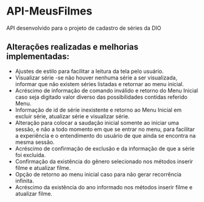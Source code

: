 # API-MeusFilmes
API desenvolvido para o projeto de cadastro de séries da DIO

## Alterações realizadas e melhorias implementadas:

- Ajustes de estilo para facilitar a leitura da tela pelo usuário.
- Visualizar série -se não houver nenhuma série a ser visualizada, informar que não existem séries listadas e retornar ao menu inicial.
 - Acréscimo de informação de comando inválido e retorno do Menu Inicial caso seja digitado valor diverso das possibilidades contidas referido Menu.
 - Informação de id de série inexistente e retorno ao Menu Inicial em excluir série, atualizar série e visualizar série.
 - Alteração para colocar a saudação inicial somente ao iniciar uma sessão, e não a todo momento em que se entrar no menu, para facilitar a experiência e o entendimento do usuário de que ainda se encontra na mesma sessão. 
 - Acréscimo de confirmação de exclusão e da informação de que a série foi excluída.
 - Confirmação da existência do gênero selecionado nos métodos inserir filme e atualizar filme.
 - Opção de retorno ao menu inicial caso para não gerar recorrência infinita.
 - Acréscimo da existência do ano informado nos métodos inserir filme e atualizar filme.




